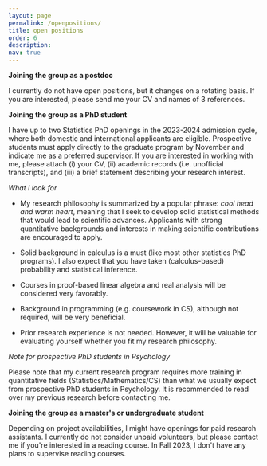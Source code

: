 ```yaml
---
layout: page
permalink: /openpositions/
title: open positions
order: 6
description: 
nav: true
---
```



**Joining the group as a postdoc**

I currently do not have open positions, but it changes on a rotating basis. If you are interested, please send me your CV and names of 3 references. 

​**Joining the group as a PhD student**

I have up to two Statistics PhD openings in the 2023-2024 admission cycle, where both domestic and international applicants are eligible. Prospective students must apply directly to the graduate program by November and indicate me as a preferred supervisor. If you are interested in working with me, please attach (i) your CV, (ii) academic records (i.e. unofficial transcripts), and (iii) a brief statement describing your research interest. 

*What I look for*

- My research philosophy is summarized by a popular phrase: *cool head and warm heart*, meaning that I seek to develop solid statistical methods that would lead to scientific advances. Applicants with strong quantitative backgrounds and interests in making scientific contributions are encouraged to apply. 

- Solid background in calculus is a must (like most other statistics PhD programs). I also expect that you have taken (calculus-based) probability and statistical inference.

- Courses in proof-based linear algebra and real analysis will be considered very favorably.

- Background in programming (e.g. coursework in CS), although not required, will be very beneficial.

- Prior research experience is not needed. However, it will be valuable for evaluating yourself whether you fit my research philosophy.

*Note for prospective PhD students in Psychology*

Please note that my current research program requires more training in quantitative fields (Statistics/Mathematics/CS) than what we usually expect from prospective PhD students in Psychology. It is recommended to read over my previous research before contacting me.

​**Joining the group as a master's or undergraduate student**

Depending on project availabilities, I might have openings for paid research assistants. I currently do not consider unpaid volunteers, but please contact me if you're interested in a reading course. In Fall 2023, I don't have any plans to supervise reading courses.

